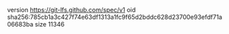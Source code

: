 version https://git-lfs.github.com/spec/v1
oid sha256:785cb1a3c427f74e63df1313a1fc9f65d2bddc628d23700e93efdf71a06683ba
size 11346
